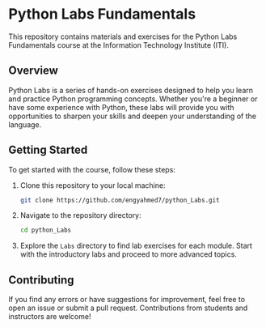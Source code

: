 # Python Labs Fundamentals

This repository contains materials and exercises for the Python Labs Fundamentals course at the Information Technology Institute (ITI).

## Overview

Python Labs is a series of hands-on exercises designed to help you learn and practice Python programming concepts. Whether you're a beginner or have some experience with Python, these labs will provide you with opportunities to sharpen your skills and deepen your understanding of the language.


## Getting Started

To get started with the course, follow these steps:

1. Clone this repository to your local machine:

   ```bash
   git clone https://github.com/engyahmed7/python_Labs.git
   ```

2. Navigate to the repository directory:

   ```bash
   cd python_Labs
   ```

3. Explore the `Labs` directory to find lab exercises for each module. Start with the introductory labs and proceed to more advanced topics.


## Contributing

If you find any errors or have suggestions for improvement, feel free to open an issue or submit a pull request. Contributions from students and instructors are welcome!
